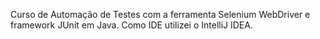 
Curso de Automação de Testes com a ferramenta Selenium WebDriver e framework JUnit em Java.
Como IDE utilizei o IntelliJ IDEA.

